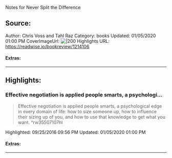 Notes for Never Split the Difference

## Source:
Author: Chris Voss and Tahl Raz
Category: books
Updated: 01/05/2020 01:00 PM
CoverImageUrl: 
![|200](https://images-na.ssl-images-amazon.com/images/I/51yKczFDuQL._SL200_.jpg)
Highlights URL: https://readwise.io/bookreview/1214106


#### Extras:




 
-----
 ## Highlights:

### Effective negotiation is applied people smarts, a psychologi...
>Effective negotiation is applied people smarts, a psychological edge in every domain of life: how to size someone up, how to influence their sizing up of you, and how to use that knowledge to get what you want. ^rw35507107hl


Highlighted: 09/25/2016 09:56 PM
Updated: 01/05/2020 01:00 PM


#### Extras:





------

